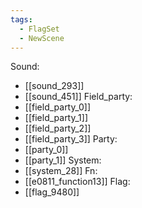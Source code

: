 ```yaml
---
tags:
  - FlagSet
  - NewScene
---
```

Sound:
- [[sound_293]]
- [[sound_451]]
Field_party:
- [[field_party_0]]
- [[field_party_1]]
- [[field_party_2]]
- [[field_party_3]]
Party:
- [[party_0]]
- [[party_1]]
System:
- [[system_28]]
Fn:
- [[e0811_function13]]
Flag:
- [[flag_9480]]
